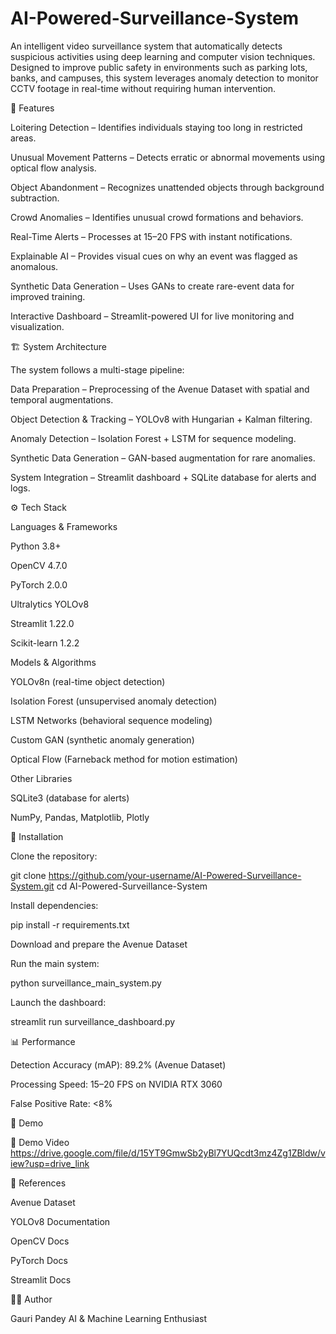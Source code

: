 # AI-Powered-Surveillance-System


An intelligent video surveillance system that automatically detects suspicious activities using deep learning and computer vision techniques. Designed to improve public safety in environments such as parking lots, banks, and campuses, this system leverages anomaly detection to monitor CCTV footage in real-time without requiring human intervention.

📌 Features

Loitering Detection – Identifies individuals staying too long in restricted areas.

Unusual Movement Patterns – Detects erratic or abnormal movements using optical flow analysis.

Object Abandonment – Recognizes unattended objects through background subtraction.

Crowd Anomalies – Identifies unusual crowd formations and behaviors.

Real-Time Alerts – Processes at 15–20 FPS with instant notifications.

Explainable AI – Provides visual cues on why an event was flagged as anomalous.

Synthetic Data Generation – Uses GANs to create rare-event data for improved training.

Interactive Dashboard – Streamlit-powered UI for live monitoring and visualization.

🏗️ System Architecture

The system follows a multi-stage pipeline:

Data Preparation – Preprocessing of the Avenue Dataset with spatial and temporal augmentations.

Object Detection & Tracking – YOLOv8 with Hungarian + Kalman filtering.

Anomaly Detection – Isolation Forest + LSTM for sequence modeling.

Synthetic Data Generation – GAN-based augmentation for rare anomalies.

System Integration – Streamlit dashboard + SQLite database for alerts and logs.

⚙️ Tech Stack

Languages & Frameworks

Python 3.8+

OpenCV 4.7.0

PyTorch 2.0.0

Ultralytics YOLOv8

Streamlit 1.22.0

Scikit-learn 1.2.2

Models & Algorithms

YOLOv8n (real-time object detection)

Isolation Forest (unsupervised anomaly detection)

LSTM Networks (behavioral sequence modeling)

Custom GAN (synthetic anomaly generation)

Optical Flow (Farneback method for motion estimation)

Other Libraries

SQLite3 (database for alerts)

NumPy, Pandas, Matplotlib, Plotly


🚀 Installation

Clone the repository:

git clone https://github.com/your-username/AI-Powered-Surveillance-System.git
cd AI-Powered-Surveillance-System


Install dependencies:

pip install -r requirements.txt


Download and prepare the Avenue Dataset


Run the main system:

python surveillance_main_system.py


Launch the dashboard:

streamlit run surveillance_dashboard.py

📊 Performance

Detection Accuracy (mAP): 89.2% (Avenue Dataset)

Processing Speed: 15–20 FPS on NVIDIA RTX 3060

False Positive Rate: <8%

🎥 Demo

📌 Demo Video
https://drive.google.com/file/d/15YT9GmwSb2yBl7YUQcdt3mz4Zg1ZBldw/view?usp=drive_link



📖 References

Avenue Dataset

YOLOv8 Documentation

OpenCV Docs

PyTorch Docs

Streamlit Docs

👩‍💻 Author

Gauri Pandey
AI & Machine Learning Enthusiast 
